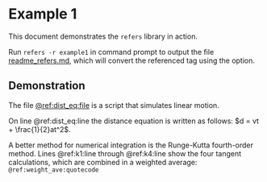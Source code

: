 # Example 1
This document demonstrates the `refers` library in action.

Run `refers -r example1` in command prompt to output the file [readme_refers.md](readme_refers.md), which will convert the referenced tag using the option.

## Demonstration
The file [@ref:dist_eq:file](@ref:dist_eq:link) is a script that simulates linear motion.

On line @ref:dist_eq:line the distance equation is written as follows: $d = vt + \frac{1}{2}at^2$. 

A better method for numerical integration is the Runge-Kutta fourth-order method. 
Lines @ref:k1:line through @ref:k4:line show the four tangent calculations, which are combined in a weighted average:
`@ref:weight_ave:quotecode`
